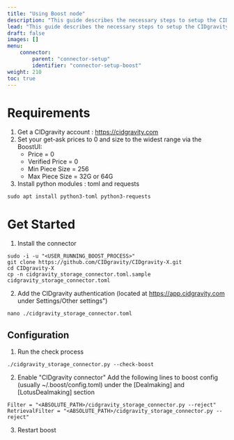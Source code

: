 ```yaml
---
title: "Using Boost node"
description: "This guide describes the necessary steps to setup the CIDgravity connector with a Boost node."
lead: "This guide describes the necessary steps to setup the CIDgravity connector with a Boost node."
draft: false
images: []
menu:
    connector:
        parent: "connector-setup"
        identifier: "connector-setup-boost"
weight: 210
toc: true
---
```


# Requirements
1. Get a CIDgravity account : https://cidgravity.com
2. Set your get-ask prices to 0 and size to the widest range via the BoostUI:
    - Price          = 0
    - Verified Price = 0
    - Min Piece Size = 256
    - Max Piece Size = 32G or 64G
3. Install python modules : toml and requests
```
sudo apt install python3-toml python3-requests
```

# Get Started
1. Install the connector
```
sudo -i -u "<USER_RUNNING_BOOST_PROCESS>"
git clone https://github.com/CIDgravity/CIDgravity-X.git
cd CIDgravity-X
cp -n cidgravity_storage_connector.toml.sample cidgravity_storage_connector.toml
```
2. Add the CIDgravity authentication <TOKEN> (located at https://app.cidgravity.com under Settings/Other settings")
```
nano ./cidgravity_storage_connector.toml
```

## Configuration
    
1. Run the check process 
```
./cidgravity_storage_connector.py --check-boost
```

2. Enable "CIDgravity connector"
Add the following lines to boost config (usually ~/.boost/config.toml) under the [Dealmaking] and [LotusDealmaking] section
```
Filter = "<ABSOLUTE_PATH>/cidgravity_storage_connector.py --reject"
RetrievalFilter = "<ABSOLUTE_PATH>/cidgravity_storage_connector.py --reject"
```    
    
3. Restart boost


